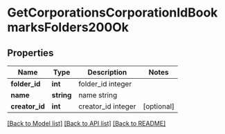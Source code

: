 # GetCorporationsCorporationIdBookmarksFolders200Ok

## Properties
Name | Type | Description | Notes
------------ | ------------- | ------------- | -------------
**folder_id** | **int** | folder_id integer | 
**name** | **string** | name string | 
**creator_id** | **int** | creator_id integer | [optional] 

[[Back to Model list]](../README.md#documentation-for-models) [[Back to API list]](../README.md#documentation-for-api-endpoints) [[Back to README]](../README.md)


